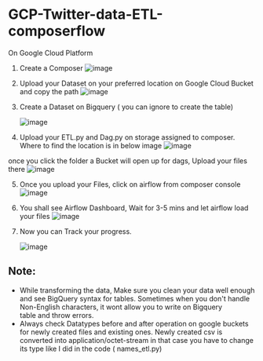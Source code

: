 # GCP-Twitter-data-ETL-composerflow

On Google Cloud Platform 

1) Create a Composer
   ![image](https://github.com/aksh0010/GCP-Names-data-ETL-Airflow-composer/assets/68304244/280d5fa1-5023-497b-8ed1-d119d741efe2)

2) Upload your Dataset on your preferred location on Google Cloud Bucket and copy the path
  ![image](https://github.com/aksh0010/GCP-Names-data-ETL-Airflow-composer/assets/68304244/9cf98544-32dd-4b9f-8580-66c9f76b95f0)

3) Create a Dataset on Bigquery ( you can ignore to create the table)
   
   ![image](https://github.com/aksh0010/GCP-Names-data-ETL-Airflow-composer/assets/68304244/fd40be75-d33c-4b8f-b0de-9faecdc7b800)

5) Upload your ETL.py and Dag.py on storage assigned to composer. Where to find the location is in below image
   ![image](https://github.com/aksh0010/GCP-Names-data-ETL-Airflow-composer/assets/68304244/c697e397-957d-45c9-8979-d56a9e5c2179)

  once you click the folder a Bucket will open up for dags, Upload your files there 
  ![image](https://github.com/aksh0010/GCP-Names-data-ETL-Airflow-composer/assets/68304244/d78ce77f-b547-475d-9acf-b9f8995a549b)

5) Once you upload your Files, click on airflow from composer console
   ![image](https://github.com/aksh0010/GCP-Names-data-ETL-Airflow-composer/assets/68304244/2e745daa-d8be-48db-9b5f-5007297333ea)

6) You shall see Airflow Dashboard, Wait for 3-5 mins and let airflow load your files
   ![image](https://github.com/aksh0010/GCP-Names-data-ETL-Airflow-composer/assets/68304244/c49a28a9-f794-409b-87c9-9a3eed07215b)

7) Now you can Track your progress.
   
   ![image](https://github.com/aksh0010/GCP-Names-data-ETL-Airflow-composer/assets/68304244/c4ba39f5-b8aa-457a-9b66-c0adffe2ea5b)


## Note:
  - While transforming  the data, Make sure you clean your data well enough and see BigQuery syntax for tables. Sometimes when you don't handle Non-English characters, it wont allow you to write on Bigquery    
    table and throw errors.
  - Always check Datatypes before and after operation on google buckets for newly created files and existing ones. Newly created csv is converted into application/octet-stream in that case you have to change its     type like I did in the code ( names_etl.py)
